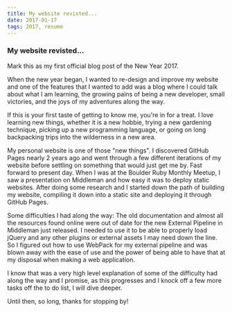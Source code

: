 ```yaml
---
title: My website revisted...
date: 2017-01-17
tags: 2017, resume
---
```


<h3>My website revisted...</h3>

Mark this as my first official blog post of the New Year 2017.

When the new year began, I wanted to re-design and improve my website and one of the features that I wanted to add was a blog where I could talk about what I am learning, the growing pains of being a new developer, small victories, and the joys of my adventures along the way.

If this is your first taste of getting to know me, you're in for a treat. I love learning new things, whether it is a new hobbie, trying a new gardening technique, picking up a new programming language, or going on long backpacking trips into the wilderness in a new area.

My personal website is one of those "new things". I discovered GitHub Pages nearly 2 years ago and went through a few different iterations of my website before settling on something that would just get me by. Fast forward to present day. When I was at the Boulder Ruby Monthly Meetup, I saw a presentation on Middleman and how easy it was to deploy static websites. After doing some research and I started down the path of building my website, compiling it down into a static site and deploying it through GitHub Pages.

Some difficulties I had along the way: The old documentation and almost all the resources found online were out of date for the new External Pipeline in Middleman just released. I needed to use it to be able to properly load jQuery and any other plugins or external assets I may need down the line. So I figured out how to use WebPack for my external pipeline and was blown away with the ease of use and the power of being able to have that at my disposal when making a web application.

I know that was a very high level explanation of some of the difficulty had along the way and I promise, as this progresses and I knock off a few more tasks off the to do list, I will dive deeper.

Until then, so long, thanks for stopping by!
